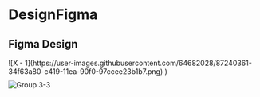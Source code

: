 # DesignFigma
## Figma Design


<div style="float:left;margin:0 10px 10px 0" markdown="1">
  ![X - 1](https://user-images.githubusercontent.com/64682028/87240361-34f63a80-c419-11ea-90f0-97ccee23b1b7.png) )
</div>



![Group 3-3](https://user-images.githubusercontent.com/64682028/87240392-67a03300-c419-11ea-93b9-d07a80de643d.png)

